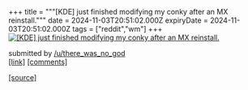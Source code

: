 +++
title = """[KDE] just finished modifying my conky after an MX reinstall."""
date = 2024-11-03T20:51:02.000Z
expiryDate = 2024-11-03T20:51:02.000Z
tags = ["reddit","wm"]
+++
[![[KDE] just finished modifying my conky after an MX reinstall.](https://preview.redd.it/6ta04yfh1ryd1.png?width=640&crop=smart&auto=webp&s=4b43da8b2b5a6bd79666d24b5d1b6ddcaeac1f31 "[KDE] just finished modifying my conky after an MX reinstall.")](https://www.reddit.com/r/unixporn/comments/1giwwme/kde_just_finished_modifying_my_conky_after_an_mx/)

submitted by [/u/there\_was\_no\_god](https://www.reddit.com/user/there_was_no_god)  
[\[link\]](https://i.redd.it/6ta04yfh1ryd1.png) [\[comments\]](https://www.reddit.com/r/unixporn/comments/1giwwme/kde_just_finished_modifying_my_conky_after_an_mx/)

[[source]](https://www.reddit.com/r/unixporn/comments/1giwwme/kde_just_finished_modifying_my_conky_after_an_mx/)
